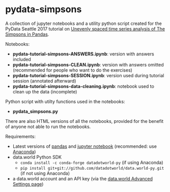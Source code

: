 # pydata-simpsons

A collection of jupyter notebooks and a utility python script created for the PyData Seattle 2017 tutorial on [Unevenly spaced time series analysis of The Simpsons in Pandas](https://pydata.org/seattle2017/schedule/presentation/104/).

Notebooks:
* **pydata-tutorial-simpsons-ANSWERS.ipynb**: version with answers included
* **pydata-tutorial-simpsons-CLEAN.ipynb**: version with answers omitted (recommended for people who want to do the exercises) 
* **pydata-tutorial-simpsons-SESSION.ipynb**: version used during tutorial session (annotated afterward)
* **pydata-tutorial-simpsons-data-cleaning.ipynb**: notebook used to clean up the data (incomplete)

Python script with utilty functions used in the notebooks:
* **pydata_simpsons.py**

There are also HTML versions of all the notebooks, provided for the benefit of anyone not able to run the notebooks.

Requirements:
* Latest versions of [pandas](http://pandas.pydata.org/) and [jupyter notebook](http://jupyter.org/) (recommended: use [Anaconda](https://www.continuum.io/downloads))
* data.world Python SDK 
  * `conda install -c conda-forge datadotworld-py` (if using Anaconda)
  * `pip install git+git://github.com/datadotworld/data.world-py.git` (if not using Anaconda)
* a data.world account and an API key (via the [data.world Advanced Settings page](https://data.world/settings/advanced))
